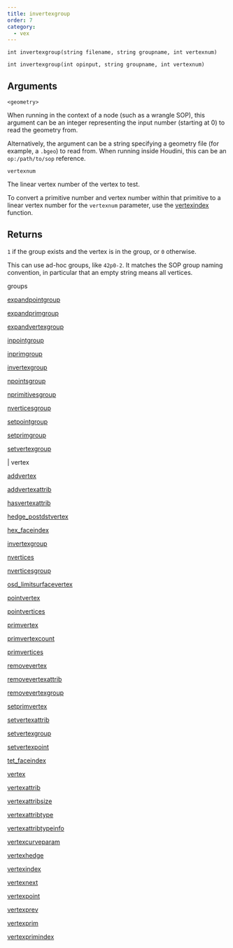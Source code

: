 ```yaml
---
title: invertexgroup
order: 7
category:
  - vex
---
```


`int invertexgroup(string filename, string groupname, int vertexnum)`

`int invertexgroup(int opinput, string groupname, int vertexnum)`

## Arguments

`<geometry>`

When running in the context of a node (such as a wrangle SOP), this argument can be an integer representing the input number (starting at 0) to read the geometry from.

Alternatively, the argument can be a string specifying a geometry file (for example, a `.bgeo`) to read from. When running inside Houdini, this can be an `op:/path/to/sop` reference.

`vertexnum`

The linear vertex number of the vertex to test.

To convert a primitive number and vertex number within that primitive to a linear vertex number for the `vertexnum` parameter, use the [vertexindex](vertexindex.html "Converts a primitive/vertex pair into a linear vertex.") function.

## Returns

`1` if the group exists and the vertex is in the group, or `0` otherwise.

This can use ad-hoc groups, like `42p0-2`. It matches the SOP group naming
convention, in particular that an empty string means all vertices.


groups

[expandpointgroup](expandpointgroup.html)

[expandprimgroup](expandprimgroup.html)

[expandvertexgroup](expandvertexgroup.html)

[inpointgroup](inpointgroup.html)

[inprimgroup](inprimgroup.html)

[invertexgroup](invertexgroup.html)

[npointsgroup](npointsgroup.html)

[nprimitivesgroup](nprimitivesgroup.html)

[nverticesgroup](nverticesgroup.html)

[setpointgroup](setpointgroup.html)

[setprimgroup](setprimgroup.html)

[setvertexgroup](setvertexgroup.html)

|
vertex

[addvertex](addvertex.html)

[addvertexattrib](addvertexattrib.html)

[hasvertexattrib](hasvertexattrib.html)

[hedge_postdstvertex](hedge_postdstvertex.html)

[hex_faceindex](hex_faceindex.html)

[invertexgroup](invertexgroup.html)

[nvertices](nvertices.html)

[nverticesgroup](nverticesgroup.html)

[osd_limitsurfacevertex](osd_limitsurfacevertex.html)

[pointvertex](pointvertex.html)

[pointvertices](pointvertices.html)

[primvertex](primvertex.html)

[primvertexcount](primvertexcount.html)

[primvertices](primvertices.html)

[removevertex](removevertex.html)

[removevertexattrib](removevertexattrib.html)

[removevertexgroup](removevertexgroup.html)

[setprimvertex](setprimvertex.html)

[setvertexattrib](setvertexattrib.html)

[setvertexgroup](setvertexgroup.html)

[setvertexpoint](setvertexpoint.html)

[tet_faceindex](tet_faceindex.html)

[vertex](vertex.html)

[vertexattrib](vertexattrib.html)

[vertexattribsize](vertexattribsize.html)

[vertexattribtype](vertexattribtype.html)

[vertexattribtypeinfo](vertexattribtypeinfo.html)

[vertexcurveparam](vertexcurveparam.html)

[vertexhedge](vertexhedge.html)

[vertexindex](vertexindex.html)

[vertexnext](vertexnext.html)

[vertexpoint](vertexpoint.html)

[vertexprev](vertexprev.html)

[vertexprim](vertexprim.html)

[vertexprimindex](vertexprimindex.html)
